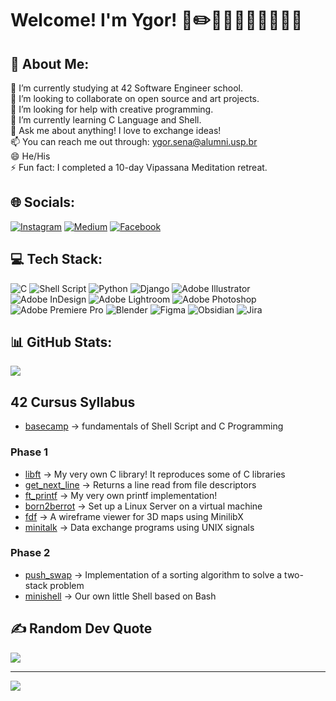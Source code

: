 # Welcome! I'm Ygor! 📐✏️👷🏻📸👨🏻‍💻️✍🏻
## 💫 About Me:

🔭 I’m currently studying at 42 Software Engineer school.<br>
👯 I’m looking to collaborate on open source and art projects.<br>
🤝 I’m looking for help with creative programming.<br>
🌱 I’m currently learning C Language and Shell.<br>
💬 Ask me about anything! I love to exchange ideas!<br>
📫 You can reach me out through: ygor.sena@alumni.usp.br<br>
😄 He/His<br>
⚡ Fun fact: I completed a 10-day Vipassana Meditation retreat.

## 🌐 Socials:
[![Instagram](https://img.shields.io/badge/Instagram-E4405F?style=for-the-badge&logo=instagram&logoColor=white)](https://instagram.com/ygorgsena) [![Medium](https://img.shields.io/badge/Medium-12100E?style=for-the-badge&logo=medium&logoColor=white)](https://medium.com/@ygorgsena) [![Facebook](https://img.shields.io/badge/Facebook-1877F2?style=for-the-badge&logo=facebook&logoColor=white)](https://facebook.com/ygor.goes.378) 

## 💻 Tech Stack:
![C](https://img.shields.io/badge/C-00599C?style=for-the-badge&logo=c&logoColor=white) ![Shell Script](https://img.shields.io/badge/Shell_Script-121011?style=for-the-badge&logo=gnu-bash&logoColor=white) ![Python](https://img.shields.io/badge/Python-FFD43B?style=for-the-badge&logo=python&logoColor=blue) ![Django](https://img.shields.io/badge/Django-092E20?style=for-the-badge&logo=django&logoColor=green) ![Adobe Illustrator](https://img.shields.io/badge/Adobe%20Illustrator-FF9A00?style=for-the-badge&logo=adobe%20illustrator&logoColor=white) ![Adobe InDesign](https://img.shields.io/badge/Adobe%20InDesign-FF3366?style=for-the-badge&logo=Adobe%20InDesign&logoColor=white) ![Adobe Lightroom](https://img.shields.io/badge/Adobe%20Lightroom-31A8FF?style=for-the-badge&logo=Adobe%20Lightroom&logoColor=white) ![Adobe Photoshop](https://img.shields.io/badge/Adobe%20Photoshop-31A8FF?style=for-the-badge&logo=Adobe%20Photoshop&logoColor=white) ![Adobe Premiere Pro](https://img.shields.io/badge/Adobe%20Premiere%20Pro-9999FF?style=for-the-badge&logo=Adobe%20Premiere%20Pro&logoColor=white) ![Blender](https://img.shields.io/badge/blender-%23F5792A.svg?style=for-the-badge&logo=blender&logoColor=white) ![Figma](https://img.shields.io/badge/Figma-F24E1E?style=for-the-badge&logo=figma&logoColor=white) ![Obsidian](https://img.shields.io/badge/Obsidian-483699?style=for-the-badge&logo=Obsidian&logoColor=white) ![Jira](https://img.shields.io/badge/Jira-0052CC?style=for-the-badge&logo=Jira&logoColor=white)

## 📊 GitHub Stats:
![](https://github-readme-streak-stats.herokuapp.com/?user=ygor-sena&theme=tokyonight&hide_border=false)<br/>

## 42 Cursus Syllabus

- [basecamp](https://github.com/ygor-sena/42sp-piscine) → fundamentals of Shell Script and C Programming

### Phase 1

- [libft](https://github.com/ygor-sena/42cursus-libft) → My very own C library! It reproduces some of C libraries
- [get_next_line](https://github.com/ygor-sena/42cursus-get-next-line) → Returns a line read from file descriptors
- [ft_printf](https://github.com/ygor-sena/42cursus-ft-printf) → My very own printf implementation!
- [born2berrot](https://github.com/ygor-sena/42cursus-born2beroot) → Set up a Linux Server on a virtual machine
- [fdf](https://github.com/ygor-sena/42cursus-FdF) → A wireframe viewer for 3D maps using MinilibX
- [minitalk](https://github.com/ygor-sena/42cursus-minitalk) → Data exchange programs using UNIX signals

### Phase 2

- [push_swap](https://github.com/ygor-sena/42cursus-push-swap) → Implementation of a sorting algorithm to solve a two-stack problem
- [minishell](https://github.com/ygor-sena/42cursus-minishell) → Our own little Shell based on Bash

## ✍️ Random Dev Quote
![](https://quotes-github-readme.vercel.app/api?type=vertical&theme=tokyonight)

---
[![](https://visitcount.itsvg.in/api?id=ygor-sena&icon=9&color=4)](https://visitcount.itsvg.in)

<!-- Proudly created with GPRM ( https://gprm.itsvg.in ) -->
